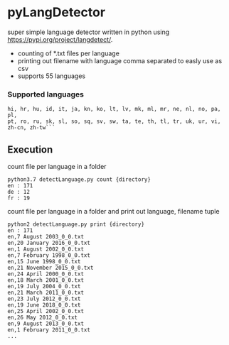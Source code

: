 # pyLangDetector
super simple language detector written in python using https://pypi.org/project/langdetect/. 
* counting of *.txt files per language
* printing out filename with language comma separated to easly use as csv
* supports 55 languages

### Supported languages
```af, ar, bg, bn, ca, cs, cy, da, de, el, en, es, et, fa, fi, fr, gu, he,
hi, hr, hu, id, it, ja, kn, ko, lt, lv, mk, ml, mr, ne, nl, no, pa, pl,
pt, ro, ru, sk, sl, so, sq, sv, sw, ta, te, th, tl, tr, uk, ur, vi, zh-cn, zh-tw```
```
## Execution
count file per language in a folder


```buildoutcfg
python3.7 detectLanguage.py count {directory}
en : 171
de : 12
fr : 19
```

count file per language in a folder and print out language, filename tuple

```buildoutcfg
python2 detectLanguage.py print {directory}
en : 171
en,7 August 2003_0_0.txt
en,20 January 2016_0_0.txt
en,1 August 2002_0_0.txt
en,7 February 1998_0_0.txt
en,15 June 1998_0_0.txt
en,21 November 2015_0_0.txt
en,24 April 2000_0_0.txt
en,18 March 2001_0_0.txt
en,19 July 2004_0_0.txt
en,21 March 2011_0_0.txt
en,23 July 2012_0_0.txt
en,19 June 2018_0_0.txt
en,25 April 2002_0_0.txt
en,26 May 2012_0_0.txt
en,9 August 2013_0_0.txt
en,1 February 2011_0_0.txt
...
```
